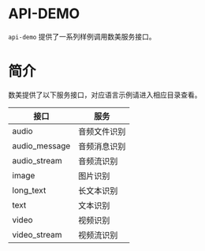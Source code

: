 API-DEMO
=========
`api-demo` 提供了一系列样例调用数美服务接口。

# 简介 
数美提供了以下服务接口，对应语言示例请进入相应目录查看。

| 接口 | 服务 |
| --- | --- |
| audio | 音频文件识别 |
| audio_message | 音频消息识别 |
| audio_stream | 音频流识别 |
| image | 图片识别 |
| long_text | 长文本识别 |
| text | 文本识别 |
| video | 视频识别 |
| video_stream| 视频流识别 |
